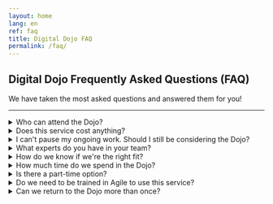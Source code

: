 ```yaml
---
layout: home
lang: en
ref: faq
title: Digital Dojo FAQ
permalink: /faq/
---
```


## Digital Dojo Frequently Asked Questions (FAQ)
<p>We have taken the most asked questions and answered them for you!</p>
<hr class="line_break">

<details>
  <summary>Who can attend the Dojo?</summary>
  <div class="faq__content">
    <p>The service is currently only available to teams that work in Employment and Social Development Canada (ESDC), a department of the Government of Canada. </p>
  </div>
</details>
<details>
  <summary>Does this service cost anything?</summary>
  <div class="faq__content">
    <p>No. Our coaches , facilitators and Dojo staff salaries are all covered under our service's budget, as it helps the department meet its modernization goals.
The only investment you need to consider is your team's time spent in the Dojo.</p>
  </div>
</details>
<details>
  <summary id="pause">I can't pause my ongoing work. Should I still be considering the Dojo?</summary>
  <div class="faq__content">
    <p>You will not need to completely pause your ongoing deliverables while in the Dojo. It's true that time will be spent on learning and readjusting how you work as a team, but you will come into the Dojo with work to complete as you practice new ways of working.</p>

    <p>Teams that feel they are too busy to include continuous improvement in their cycles are actually a good fit for the Dojo! It tells us that we could help with prioritizing, organizing work, reducing dependencies and achieving a sustainable work pace through focus.</p>

    <p>We have found that teams that invest some time to improve how they work are able to be more efficient moving forward. A good investment!</p>
  </div>
</details>
<details>
  <summary>What experts do you have in your team?</summary>
  <div class="faq__content">
    <p>Our team of coaches and Dojo staff are full time employees of the public service. Most of us have 10+ years in development and applying agile best practices in a government context.</p>
      
    <p>We are also very lucky to have a full time UI/UX resource on the team, a technical advisor very familiar with the IT processes in the department, and apprentices that bring new ideas to the table.</p>
      
    <p>We recognize that we are not experts in all subject matters and technologies, which is why our staffing strategy includes partnerships, micro-missions and seeking out experts in other branches/departments/government levels.</p>

    <p>We will be honest with you about what we feel comfortable coaching ourselves, and when we feel we need to bring in outside help.</p>
  </div>
</details>
<details>
  <summary>How do we know if we're the right fit?</summary>
  <div class="faq__content">
    <p>Unsure if the Dojo is the place for you and your team? Visit our <a href="{{ site.data.i18n[page.lang].learn_url | default: site.data.i18n.en.learn_url }}" aria-label="{{ site.data.i18n[page.lang].learn | default: site.data.i18n.en.learn }}\">Learn more</a> page where you can view our Digital Dojo deck that outlines all you need to know before entering the Dojo. Or take a moment to watch our Digital Dojo Experience video which explains a team’s journey through all the stages of the Dojo.</p>

    <p>Want to get in touch and learn more on a personal level? Meet the team! Schedule a team meet with our Dojo crew by filling out the <a href="{{ site.data.i18n[page.lang].contact_url | default: site.data.i18n.en.contact_url }}" aria-label="{{ site.data.i18n[page.lang].contact | default: site.data.i18n.en.contact }}\">form</a> on our website. We look forward to meeting you!</p>
  </div>
</details>
<details>
  <summary>How much time do we spend in the Dojo?</summary>
  <div class="faq__content">
    <p>The Dojo Experience is catered to each individual team and their goals and therefore time may vary. An average stay would be 4-6 weeks, but could be shorter if the scope of practice is reduced. </p>
  </div>
</details>
<details>
  <summary>Is there a part-time option?</summary>
  <div class="faq__content">
    <p>Currently, there is no part-time option. See <a href="#pause">I can't pause my ongoing work. Should I still be considering the Dojo?</a> for more information.</p>
  </div>
</details>
<details>
  <summary>Do we need to be trained in Agile to use this service?</summary>
  <div class="faq__content">
    <p>Because the Dojo is a place to practice rather than a classroom for traditional training, the ideal team will come into the Dojo with basic agile knowledge. We recommend that the different agile roles be understood and that a team discussion about who will play which role happen before you enter the Dojo.</p>

    <p>This will help us jump right into role-specific coaching and practice. </p>
  </div>
</details>
<details>
  <summary>Can we return to the Dojo more than once?</summary>
  <div class="faq__content">
      <p>Absolutely. As a matter of fact, we hope you do!</p>

    <p>Just like a martial arts Dojo, teams can be white belts or black belts in various DevOps/Agile areas. A team could be mature in their agile adoption but recognize they have some work to do in relation to automating tests, or continuous delivery.</p>

    <p>If your experience in the Dojo was valuable and you think there is an opportunity to go through it again with a different focus, we will work with you to make it happen.</p>
  </div>
</details>
